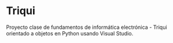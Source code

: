 # Triqui
Proyecto clase de fundamentos de informática electrónica - Triqui orientado a objetos en Python usando Visual Studio.
